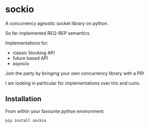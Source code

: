 # sockio

A concurrency agnostic socket library on python.

So far implemented REQ-REP semantics.

Implementations for:

* classic blocking API
* future based API
* asyncio

Join the party by bringing your own concurrency library with a PR!

I am looking in particular for implementations over trio and curio.

## Installation

From within your favourite python environment:

```console
pip install sockio
```


